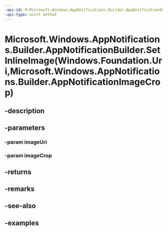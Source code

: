 ```yaml
---
-api-id: M:Microsoft.Windows.AppNotifications.Builder.AppNotificationBuilder.SetInlineImage(Windows.Foundation.Uri,Microsoft.Windows.AppNotifications.Builder.AppNotificationImageCrop)
-api-type: winrt method
---
```


# Microsoft.Windows.AppNotifications.Builder.AppNotificationBuilder.SetInlineImage(Windows.Foundation.Uri,Microsoft.Windows.AppNotifications.Builder.AppNotificationImageCrop)

<!--
public Microsoft.Windows.AppNotifications.Builder.AppNotificationBuilder SetInlineImage (System.Uri imageUri, Microsoft.Windows.AppNotifications.Builder.AppNotificationImageCrop imageCrop);
-->


## -description

## -parameters

### -param imageUri

### -param imageCrop

## -returns

## -remarks

## -see-also

## -examples


